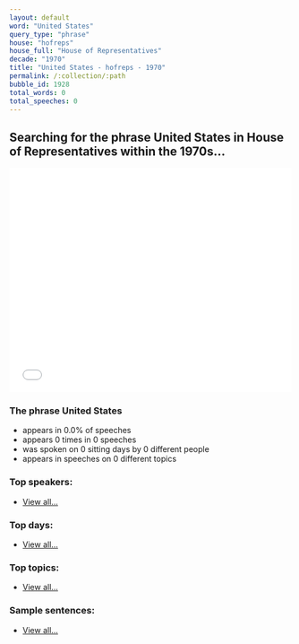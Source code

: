 ```yaml
---
layout: default
word: "United States"
query_type: "phrase"
house: "hofreps"
house_full: "House of Representatives"
decade: "1970"
title: "United States - hofreps - 1970"
permalink: /:collection/:path
bubble_id: 1928
total_words: 0
total_speeches: 0
---
```



## Searching for the phrase **United States** in House of Representatives within the 1970s...

<iframe width="100%" height="400" frameborder="0" scrolling="no" src="//plot.ly/~wragge/1928.embed"></iframe>

### The phrase **United States**

* appears in 0.0% of speeches
* appears 0 times in 0 speeches
* was spoken on 0 sitting days by 0 different people
* appears in speeches on 0 different topics

### Top speakers:

* [View all...](speakers/)


### Top days:

* [View all...](days/)


### Top topics:

* [View all...](topics/)


### Sample sentences:

* [View all...](contexts/)
